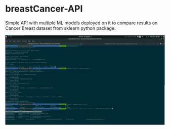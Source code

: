 # breastCancer-API
Simple API with multiple ML models deployed on it to compare results on Cancer Breast dataset from sklearn python package.

![](demo-api.gif)
